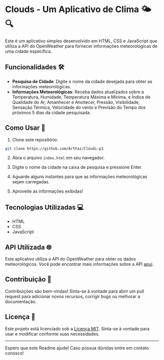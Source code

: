 # Clouds - Um Aplicativo de Clima 🌤️🔍

Este é um aplicativo simples desenvolvido em HTML, CSS e JavaScript que utiliza a API do OpenWeather para fornecer informações meteorológicas de uma cidade específica.

## Funcionalidades 🛠️

- **Pesquisa de Cidade**: Digite o nome da cidade desejada para obter as informações meteorológicas.
- **Informações Meteorológicas**: Receba dados atualizados sobre a Temperatura, Humidade, Temperatura Máxima e Mínima, e Índice de Qualidade do Ar, Amanhecer e Anoitecer, Pressão, Visibilidade, Sensação Térmica, Velocidade do vento e Previsão do Tempo dos próximos 5 dias da cidade pesquisada.

## Como Usar 🚀

1. Clone este repositório:

```bash
git clone https://github.com/ArtFaz/Cloudi-p1
```

2. Abra o arquivo `index.html` em seu navegador.

3. Digite o nome da cidade na caixa de pesquisa e pressione Enter.

4. Aguarde alguns instantes para que as informações meteorológicas sejam carregadas.

5. Aproveite as informações exibidas!

## Tecnologias Utilizadas 💻

- HTML
- CSS
- JavaScript

## API Utilizada 🌐

Este aplicativo utiliza a API do OpenWeather para obter os dados meteorológicos. Você pode encontrar mais informações sobre a API [aqui](https://openweathermap.org/api).

## Contribuição 🤝

Contribuições são bem-vindas! Sinta-se à vontade para abrir um pull request para adicionar novos recursos, corrigir bugs ou melhorar a documentação.

## Licença 📝

Este projeto está licenciado sob a [Licença MIT](https://opensource.org/licenses/MIT). Sinta-se à vontade para usar e modificar conforme suas necessidades.

---

Espero que este Readme ajude! Caso possua dúvidas entre em contato conosco!
